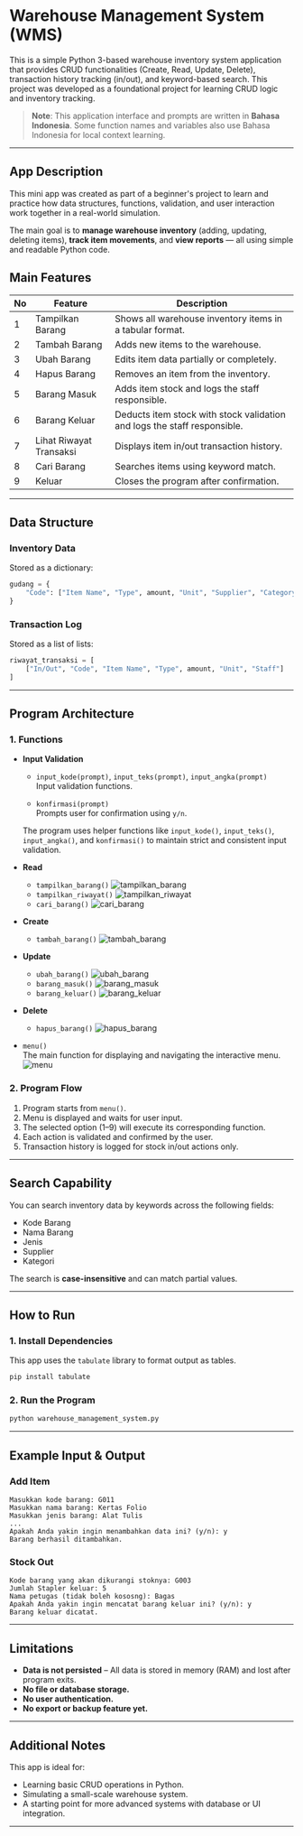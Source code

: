 
# Warehouse Management System (WMS)

This is a simple Python 3-based warehouse inventory system application that provides CRUD functionalities (Create, Read, Update, Delete), transaction history tracking (in/out), and keyword-based search. This project was developed as a foundational project for learning CRUD logic and inventory tracking.

> **Note**: This application interface and prompts are written in **Bahasa Indonesia**.
> Some function names and variables also use Bahasa Indonesia for local context learning.

---

## App Description

This mini app was created as part of a beginner's project to learn and practice how data structures, functions, validation, and user interaction work together in a real-world simulation.

The main goal is to **manage warehouse inventory** (adding, updating, deleting items), **track item movements**, and **view reports** — all using simple and readable Python code.

## Main Features

| No | Feature                 | Description                                                               |
|----|-------------------------|---------------------------------------------------------------------------|
| 1  | Tampilkan Barang        | Shows all warehouse inventory items in a tabular format.                  |
| 2  | Tambah Barang           | Adds new items to the warehouse.                                          |
| 3  | Ubah Barang             | Edits item data partially or completely.                                  |
| 4  | Hapus Barang            | Removes an item from the inventory.                                       |
| 5  | Barang Masuk            | Adds item stock and logs the staff responsible.                           |
| 6  | Barang Keluar           | Deducts item stock with stock validation and logs the staff responsible.  |
| 7  | Lihat Riwayat Transaksi | Displays item in/out transaction history.                                 |
| 8  | Cari Barang             | Searches items using keyword match.                                       |
| 9  | Keluar                  | Closes the program after confirmation.                                    |

---

## Data Structure

### Inventory Data

Stored as a dictionary:

```python
gudang = {
    "Code": ["Item Name", "Type", amount, "Unit", "Supplier", "Category"]
}
```

### Transaction Log

Stored as a list of lists:

```python
riwayat_transaksi = [
    ["In/Out", "Code", "Item Name", "Type", amount, "Unit", "Staff"]
]
```

---

## Program Architecture

### 1. Functions

- **Input Validation**
  - `input_kode(prompt)`, `input_teks(prompt)`, `input_angka(prompt)`  
    Input validation functions.

  - `konfirmasi(prompt)`  
    Prompts user for confirmation using `y/n`.
  
  The program uses helper functions like `input_kode()`, `input_teks()`, `input_angka()`, and `konfirmasi()` to maintain strict and consistent input validation.

- **Read**
  - `tampilkan_barang()`
    ![tampilkan_barang](assets/1.tampilkan%20barang.png)
  - `tampilkan_riwayat()`
    ![tampilkan_riwayat](assets/7.lihat%20riwayat%20transaksi.png)
  - `cari_barang()`
    ![cari_barang](assets/8.cari%20barang.png)

- **Create**
  - `tambah_barang()`
    ![tambah_barang](assets/2.tambah%20barang.png)

- **Update**
  - `ubah_barang()`
    ![ubah_barang](assets/3.ubah_barang.png)
  - `barang_masuk()`
    ![barang_masuk](assets/5.barang%20masuk.png)
  - `barang_keluar()`
    ![barang_keluar](assets/6.barang%20keluar.png)

- **Delete**
  - `hapus_barang()`
    ![hapus_barang](assets/4.hapus%20barang.png)

- `menu()`  
  The main function for displaying and navigating the interactive menu.
  ![menu](assets/0.menu.png)

### 2. Program Flow

1. Program starts from `menu()`.
2. Menu is displayed and waits for user input.
3. The selected option (1–9) will execute its corresponding function.
4. Each action is validated and confirmed by the user.
5. Transaction history is logged for stock in/out actions only.

---

## Search Capability

You can search inventory data by keywords across the following fields:

- Kode Barang
- Nama Barang
- Jenis
- Supplier
- Kategori

The search is **case-insensitive** and can match partial values.

---

## How to Run

### 1. Install Dependencies

This app uses the `tabulate` library to format output as tables.

```bash
pip install tabulate
```

### 2. Run the Program

```bash
python warehouse_management_system.py
```

---

## Example Input & Output

### Add Item
```text
Masukkan kode barang: G011
Masukkan nama barang: Kertas Folio
Masukkan jenis barang: Alat Tulis
...
Apakah Anda yakin ingin menambahkan data ini? (y/n): y
Barang berhasil ditambahkan.
```

### Stock Out
```text
Kode barang yang akan dikurangi stoknya: G003
Jumlah Stapler keluar: 5
Nama petugas (tidak boleh kososng): Bagas
Apakah Anda yakin ingin mencatat barang keluar ini? (y/n): y
Barang keluar dicatat.
```

---

## Limitations

- **Data is not persisted** – All data is stored in memory (RAM) and lost after program exits.
- **No file or database storage.**
- **No user authentication.**
- **No export or backup feature yet.**

---

## Additional Notes

This app is ideal for:
- Learning basic CRUD operations in Python.
- Simulating a small-scale warehouse system.
- A starting point for more advanced systems with database or UI integration.

---
